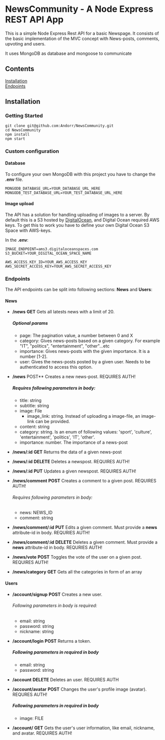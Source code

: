 # NewsCommunity - A Node Express REST API App
This is a simple Node Express Rest API for a basic Newspage. It consists of 
the basic implementation of the MVC concept with News-posts, comments, upvoting and users.

It uses MongoDB as database and mongoose to communicate

## Contents
[Installation](#installation)  
[Endpoints](#Endpoints)

## Installation

### Getting Started

```
git clone git@github.com:Andorr/NewsCommunity.git
cd NewsCommunity
npm install
npm start
```

### Custom configuration

#### Database
To configure your own MongoDB with this project you have to change the __.env__ file.

```
MONGODB_DATABASE_URL=YOUR_DATABASE_URL_HERE
MONGODB_TEST_DATABASE_URL=YOUR_TEST_DATABASE_URL_HERE
```

#### Image upload
The API has a solution for handling uploading of images to a server. By default this is a
S3 hosted by [DigitalOcean](https://www.digitalocean.com/), and Digital Ocean required AWS keys.
To get this to work you have to define your own Digital Ocean S3 Space with AWS-keys.

In the __.env__:

```
IMAGE_ENDPOINT=ams3.digitaloceanspaces.com
S3_BUCKET=YOUR_DIGITAL_OCEAN_SPACE_NAME

AWS_ACCESS_KEY_ID=YOUR_AWS_ACCESS_KEY
AWS_SECRET_ACCESS_KEY=YOUR_AWS_SECRET_ACCESS_KEY
```



### Endpoints

The API endpoints can be split into following sections: __News__ and __Users__:


#### News
* __/news__ **GET**
Gets all latests news with a limit of 20.
  ##### Optional params
  * page: The pagination value, a number between 0 and X
  * category: Gives news-posts based on a given category. For example "IT", "politics", "entertainment", "other"...etc
  * importance: Gives news-posts with the given importance. It is a number [1-2].
  * user: Gives the news-posts posted by a given user. Needs to be authenticated to access this option.

* __/news__ POST**
Creates a new news-post. REQUIRES AUTH!
  ##### Requires following parameters in body:
  * title: string
  * subtitle: string
  * image: File
    * image_link: string. Instead of uploading a image-file, an image-link can be provided.
  * content: string
  * category: string. Is an enum of following values: 'sport', 'culture', 'entertainment', 'politics', 'IT', 'other'.
  * importance: number. The importance of a news-post


* __/news/:id__ **GET**
Returns the data of a given news-post


* __/news/:id__ **DELETE** 
Deletes a newspost. REQUIRES AUTH!


* __/news/:id__ **PUT**
Updates a given newspost. REQUIRES AUTH!


* __/news/comment__ **POST**
Creates a comment to a given post. REQUIRES AUTH!
  ###### Requires following parameters in body:
  * news: NEWS_ID
  * comment: string


* __/news/comment/:id__ **PUT**
Edits a given comment. Must provide a __news__ attribute-id in body. REQURIES AUTH!


* __/news/comment/:id__ **DELETE**
Deletes a given comment. Must provide a __news__ attribute-id in body. REQURIES AUTH!


* __/news/vote__  **POST**
Toggles the vote of the user on a given post. REQUIRES AUTH!


* __/news/category__ **GET**
Gets all the categories in form of an array


#### Users

* __/account/signup__ **POST**
Creates a new user.
  ###### Following parameters in body is required:
  * email: string
  * password: string
  * nickname: string
  
* __/account/login__ **POST**
Returns a token.
  ##### Following parameters in required in body
  * email: string
  * password: string
  
* __/account__ **DELETE**
Deletes an user. REQUIRES AUTH

* __/account/avatar__  **POST**
Changes the user's profile image (avatar). REQURES AUTH!
  ##### Following parameters in required in body
  * image: FILE

* __/account/__ **GET**
Gets the user's user information, like email, nickname, and avatar. REQUIRES AUTH!
